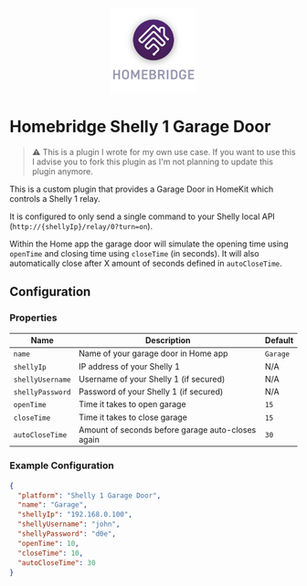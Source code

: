 
<p align="center">

<img src="https://github.com/homebridge/branding/raw/master/logos/homebridge-wordmark-logo-vertical.png" width="150">

</p>


# Homebridge Shelly 1 Garage Door

> ⚠️ This is a plugin I wrote for my own use case. If you want to use this I advise you to fork this plugin as I'm not planning to update this plugin anymore. 

This is a custom plugin that provides a Garage Door in HomeKit which controls a Shelly 1 relay.

It is configured to only send a single command to your Shelly local API (`http://{shellyIp}/relay/0?turn=on`). 

Within the Home app the garage door will simulate the opening time using `openTime` and closing time using `closeTime` (in seconds).
It will also automatically close after X amount of seconds defined in `autoCloseTime`.

## Configuration

### Properties

| Name             | Description                                       | Default   |
|------------------|---------------------------------------------------|-----------|
| `name`           | Name of your garage door in Home app              | `Garage`  |
| `shellyIp`       | IP address of your Shelly 1                       | N/A       |
| `shellyUsername` | Username of your Shelly 1 (if secured)            | N/A       |
| `shellyPassword` | Password of your Shelly 1 (if secured)            | N/A       |
| `openTime`       | Time it takes to open garage                      | `15`      |
| `closeTime`      | Time it takes to close garage                     | `15`      |
| `autoCloseTime`  | Amount of seconds before garage auto-closes again | `30`      |


### Example Configuration
```json
{
  "platform": "Shelly 1 Garage Door",
  "name": "Garage",
  "shellyIp": "192.168.0.100",
  "shellyUsername": "john",
  "shellyPassword": "d0e",
  "openTime": 10,
  "closeTime": 10,
  "autoCloseTime": 30
}
```
